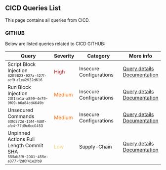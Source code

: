 ## CICD Queries List
This page contains all queries from CICD.

### GITHUB
Below are listed queries related to CICD GITHUB:



|            Query             |Severity|Category|More info|
|------------------------------|--------|--------|-----------|
|Script Block Injection<br/><sup><sub>62ff6823-927a-427f-acf9-f1ea2932d616</sub></sup>|<span style="color:#bb2124">High</span>|Insecure Configurations|<a href="../cicd-queries/62ff6823-927a-427f-acf9-f1ea2932d616" target="_blank">Query details</a><br><a href="https://securitylab.github.com/research/github-actions-untrusted-input/">Documentation</a><br/>|
|Run Block Injection<br/><sup><sub>20f14e1a-a899-4e79-9f09-b6a84cd4649b</sub></sup>|<span style="color:#ff7213">Medium</span>|Insecure Configurations|<a href="../cicd-queries/20f14e1a-a899-4e79-9f09-b6a84cd4649b" target="_blank">Query details</a><br><a href="https://securitylab.github.com/research/github-actions-untrusted-input/">Documentation</a><br/>|
|Unsecured Commands<br/><sup><sub>60fd272d-15f4-4d8f-afe4-77d9c6cc0453</sub></sup>|<span style="color:#ff7213">Medium</span>|Insecure Configurations|<a href="../cicd-queries/60fd272d-15f4-4d8f-afe4-77d9c6cc0453" target="_blank">Query details</a><br><a href="https://0xn3va.gitbook.io/cheat-sheets/ci-cd/github/actions#misuse-of-the-events-related-to-incoming-prs">Documentation</a><br/>|
|Unpinned Actions Full Length Commit SHA<br/><sup><sub>555ab8f9-2001-455e-a077-f2d0f41e2fb9</sub></sup>|<span style="color:#edd57e">Low</span>|Supply-Chain|<a href="../cicd-queries/555ab8f9-2001-455e-a077-f2d0f41e2fb9" target="_blank">Query details</a><br><a href="https://docs.github.com/en/actions/security-guides/security-hardening-for-github-actions#using-third-party-actions">Documentation</a><br/>|
